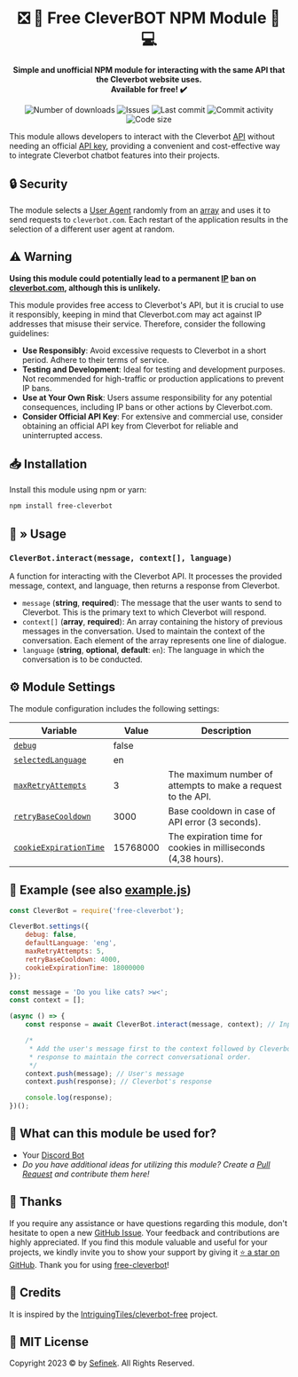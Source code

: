 <div align="center">
    <h1>❎ 💸 Free CleverBOT NPM Module 🤖 💻</h1>
    <p>
        <b>
            Simple and unofficial NPM module for interacting with the same API that the Cleverbot website uses.<br>
            Available for free! ✔️
        </b>
    </p>
    <p>
        <a href="https://www.npmjs.com/package/free-cleverbot" target="_blank" title="free-cleverbot - npm" style="text-decoration:none">
            <img src="https://img.shields.io/npm/dt/free-cleverbot?maxAge=3600" alt="Number of downloads">
            <img src="https://img.shields.io/github/issues/sefinek24/free-cleverbot" alt="Issues">
            <img src="https://img.shields.io/github/last-commit/sefinek24/free-cleverbot" alt="Last commit">
            <img src="https://img.shields.io/github/commit-activity/w/sefinek24/free-cleverbot" alt="Commit activity">
            <img src="https://img.shields.io/github/languages/code-size/sefinek24/free-cleverbot" alt="Code size">
        </a>
    </p>
</div>

This module allows developers to interact with the Cleverbot [API](https://en.wikipedia.org/wiki/API) without needing an official [API key](https://en.wikipedia.org/wiki/API_key),
providing a convenient and cost-effective way to integrate Cleverbot chatbot features into their projects.


## 🔒 Security
The module selects a [User Agent](https://en.wikipedia.org/wiki/User_agent) randomly from an [array](https://github.com/sefinek24/free-cleverbot/blob/17442083acfc4ef29de709b788023b3e7bdb5981/scripts/useragent.js#L1) and uses it to send requests to `cleverbot.com`.
Each restart of the application results in the selection of a different user agent at random.


## ⚠️ Warning
**Using this module could potentially lead to a permanent [IP](https://en.wikipedia.org/wiki/IP_address) ban on [cleverbot.com](https://www.cleverbot.com), although this is unlikely.**

This module provides free access to Cleverbot's API, but it is crucial to use it responsibly, keeping in mind that Cleverbot.com may act against IP addresses that misuse their service.
Therefore, consider the following guidelines:
- **Use Responsibly**: Avoid excessive requests to Cleverbot in a short period. Adhere to their terms of service.
- **Testing and Development**: Ideal for testing and development purposes. Not recommended for high-traffic or production applications to prevent IP bans.
- **Use at Your Own Risk**: Users assume responsibility for any potential consequences, including IP bans or other actions by Cleverbot.com.
- **Consider Official API Key**: For extensive and commercial use, consider obtaining an official API key from Cleverbot for reliable and uninterrupted access.


## 📥 Installation
Install this module using npm or yarn:

```bash
npm install free-cleverbot
```


## 🔧 » Usage

### `CleverBot.interact(message, context[], language)`
A function for interacting with the Cleverbot API. It processes the provided message, context, and language, then returns a response from Cleverbot.

- `message` (**string**, **required**): The message that the user wants to send to Cleverbot. This is the primary text to which Cleverbot will respond.
- `context[]` (**array**, **required**): An array containing the history of previous messages in the conversation. Used to maintain the context of the conversation. Each element of the array represents one line of dialogue.
- `language` (**string**, **optional**, **default**: `en`): The language in which the conversation is to be conducted.


## ⚙️ Module Settings
The module configuration includes the following settings:

| Variable                                                                                                                         | Value    | Description                                                   |
|----------------------------------------------------------------------------------------------------------------------------------|----------|---------------------------------------------------------------|
| [`debug`](https://github.com/sefinek24/free-cleverbot/blob/36887fa8433b03269da0a40575790d4494814e6a/index.js#L9)                 | false    |                                                               |
| [`selectedLanguage`](https://github.com/sefinek24/free-cleverbot/blob/36887fa8433b03269da0a40575790d4494814e6a/index.js#L10)     | en       |                                                               |
| [`maxRetryAttempts`](https://github.com/sefinek24/free-cleverbot/blob/36887fa8433b03269da0a40575790d4494814e6a/index.js#L11)     | 3        | The maximum number of attempts to make a request to the API.  |
| [`retryBaseCooldown`](https://github.com/sefinek24/free-cleverbot/blob/36887fa8433b03269da0a40575790d4494814e6a/index.js#L12)    | 3000     | Base cooldown in case of API error (3 seconds).               |
| [`cookieExpirationTime`](https://github.com/sefinek24/free-cleverbot/blob/36887fa8433b03269da0a40575790d4494814e6a/index.js#L13) | 15768000 | The expiration time for cookies in milliseconds (4,38 hours). |

## 💬 Example (see also [example.js](example.js))
```js
const CleverBot = require('free-cleverbot');

CleverBot.settings({
    debug: false,
    defaultLanguage: 'eng',
    maxRetryAttempts: 5,
    retryBaseCooldown: 4000,
    cookieExpirationTime: 18000000
});

const message = 'Do you like cats? >w<';
const context = [];

(async () => {
    const response = await CleverBot.interact(message, context); // Input, conversation context, language (not required if you are using `CleverBot.settings` with `defaultLanguage`)

    /*
     * Add the user's message first to the context followed by Cleverbot's
     * response to maintain the correct conversational order.
     */
    context.push(message); // User's message 
    context.push(response); // Cleverbot's response

    console.log(response);
})();
```


## 🤔 What can this module be used for?
- Your [Discord Bot](https://discord.com/developers/docs/intro)
- *Do you have additional ideas for utilizing this module? Create a [Pull Request](https://github.com/sefinek24/free-cleverbot/pulls) and contribute them here!*


## 💙 Thanks
If you require any assistance or have questions regarding this module, don't hesitate to open a new [GitHub Issue](https://github.com/sefinek24/free-cleverbot/issues).
Your feedback and contributions are highly appreciated.
If you find this module valuable and useful for your projects, we kindly invite you to show your support by giving it [⭐ a star on GitHub](https://github.com/sefinek24/free-cleverbot).
Thank you for using [free-cleverbot](https://www.npmjs.com/package/free-cleverbot)!


## 🔖 Credits
It is inspired by the [IntriguingTiles/cleverbot-free](https://github.com/IntriguingTiles/cleverbot-free) project.


## 📝 MIT License
Copyright 2023 © by [Sefinek](https://sefinek.net). All Rights Reserved.